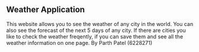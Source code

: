 ## Weather Application

This website allows you to see the weather of any city in the world. You can also  see the forecast of the next 5 days of any city. If there are cities you like to check the weather freqently, if you can save them and see all the weather information on one page.
By Parth Patel (6228271)
